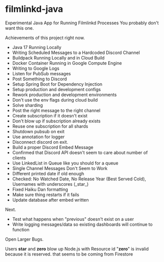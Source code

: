 # filmlinkd-java

Experimental Java App for Running Filmlinkd Processes
You probably don't want this one.

Achievements of this project right now.

- Java 17 Running Locally
- Writing Scheduled Messages to a Hardcoded Discord Channel
- Buildpack Running Locally and in Cloud Build
- Docker Container Running in Google Compute Engine
- Writing to Google Logs
- Listen for PubSub messages
- Post Something to Discord
- Setup Spring Boot for Dependency Injection
- Setup production and development configs
- Rework production and development environments
- Don't use the env flags during cloud build
- Solve sharding
- Post the right message to the right channel
- Create subscription if it doesn't exist
- Don't blow up if subscription already exists
- Reuse one subscription for all shards
- Shutdown pubsub on exit
- Use annotation for logger
- Disconnect discord on exit.
- Build a proper Discord Embed Message
- Confirmed that Discord API doesn't seem to care about number of clients
- Use LinkedList in Queue like you should for a queue
- Single Channel Messages Don't Seem to Work
- Different printed date if old enough
- Checked: No Watched Date, No Release Year (Best Served Cold), Usernames with underscores (\_star\_)
- Fixed Haiku Dan formatting
- Make sure thing restarts if it fails
- Update database after embed written

Next.

- Test what happens when "previous" doesn't exist on a user
- Write logging messages/data so existing dashboards will continue to function

Open Larger Bugs.

Users __star__ and __zero__ blow up Node.js with Resource id "__zero__" is invalid because it is reserved. that seems to
be coming from Firestore